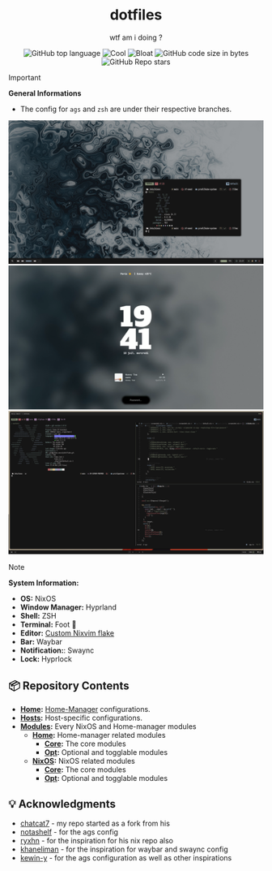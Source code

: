 <div align="center">
  <h1> dotfiles </h1>
  <p> wtf am i doing ?</p>
</div>
<div align="center">

![GitHub top language](https://img.shields.io/github/languages/top/elythh/nix-home?color=6d92bf&style=for-the-badge)
![Cool](https://img.shields.io/badge/WM-Hyprland-da696f?style=for-the-badge)
![Bloat](https://img.shields.io/badge/Bloated-Yes-c585cf?style=for-the-badge)
![GitHub code size in bytes](https://img.shields.io/github/languages/code-size/elythh/nix-home?color=e1b56a&style=for-the-badge)
![GitHub Repo stars](https://img.shields.io/github/stars/elythh/nix-home?color=74be88&style=for-the-badge)

</div>

> [!Important]
>
> **General Informations**
>
> - The config for `ags` and `zsh` are under their respective branches.

<img src="assets/home.png" alt="home">
<img src="assets/lock.png" alt="lock">
<img src="assets/nvim.png" alt="nvim">

> [!NOTE]
>
> **System Information:**
>
> - **OS:** NixOS
> - **Window Manager:** Hyprland
> - **Shell:** ZSH
> - **Terminal:** Foot 🦶
> - **Editor:** [Custom Nixvim flake](https://github.com/elythh/nixvim)
> - **Bar:** Waybar
> - **Notification:**: Swaync
> - **Lock:** Hyprlock

## :package: Repository Contents

- **[Home](../home):** [Home-Manager](https://github.com/nix-community/home-manager) configurations.
- **[Hosts](../hosts):** Host-specific configurations.
- **[Modules](../modules):** Every NixOS and Home-manager modules
  - **[Home](../modules/home):** Home-manager related modules
    - **[Core](../modules/home/core):** The core modules
    - **[Opt](../modules/home/opt):** Optional and togglable modules
  - **[NixOS](../modules/nixos):** NixOS related modules
    - **[Core](../modules/nixos/core):** The core modules
    - **[Opt](../modules/nixos/opt):** Optional and togglable modules

## :bulb: Acknowledgments

- [chatcat7](https://github.com/chadcat7) - my repo started as a fork from his
- [notashelf](https://github.com/notashelf) - for the ags config
- [ryxhn](https://github.com/rxyhn) - for the inspiration for his nix repo also
- [khaneliman](https://github.com/khaneliman) - for the inspiration for waybar and swaync config
- [kewin-y](https://github.com/kewin-y) - for the ags configuration as well as other inspirations
